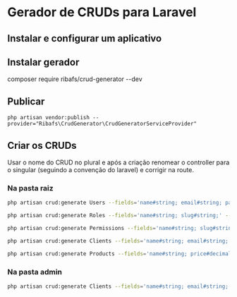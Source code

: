 # Gerador de CRUDs para Laravel

## Instalar e configurar um aplicativo

## Instalar gerador
composer require ribafs/crud-generator --dev

## Publicar
    php artisan vendor:publish --provider="Ribafs\CrudGenerator\CrudGeneratorServiceProvider"

## Criar os CRUDs

Usar o nome do CRUD no plural e após a criação renomear o controller para o singular (seguindo a convenção do laravel) e corrigir na route.

### Na pasta raiz
```bash
php artisan crud:generate Users --fields='name#string; email#string; password#string;' --view-path='' --controller-namespace=App\\Http\\Controllers --route-group='' --form-helper=html

php artisan crud:generate Roles --fields='name#string; slug#string;' --view-path='' --controller-namespace=App\\Http\\Controllers --route-group='' --form-helper=html

php artisan crud:generate Permissions --fields='name#string; slug#string;' --view-path='' --controller-namespace=App\\Http\\Controllers --route-group='' --form-helper=html

php artisan crud:generate Clients --fields='name#string; email#string;' --view-path='' --controller-namespace=App\\Http\\Controllers --route-group='' --form-helper=html

php artisan crud:generate Products --fields='name#string; price#decimal;' --view-path='' --controller-namespace=App\\Http\\Controllers --route-group='' --form-helper=html
```

### Na pasta admin
```bash
php artisan crud:generate Clients --fields='name#string; email#string;' --view-path=admin --controller-namespace=App\\Http\\Controllers\\Admin --route-group=admin --form-helper=html
```
